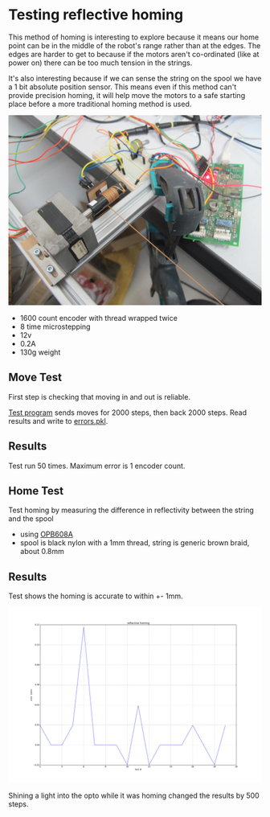 # Testing reflective homing

This method of homing is interesting to explore because it means our home point can be in the middle of the robot's range rather than at the edges. The edges are harder to get to because if the motors aren't co-ordinated (like at power on) there can be too much tension in the strings.

It's also interesting because if we can sense the string on the spool we have a 1 bit absolute position sensor. This means even if this method can't provide precision homing, it will help move the motors to a safe starting place before a more traditional homing method is used.

![setup](ref_homing.jpg)

* 1600 count encoder with thread wrapped twice
* 8 time microstepping
* 12v
* 0.2A
* 130g weight

## Move Test

First step is checking that moving in and out is reliable.

[Test program](move_test.py) sends moves for 2000 steps, then back 2000 steps.
Read results and write to [errors.pkl](errors.pkl). 

## Results

Test run 50 times.
Maximum error is 1 encoder count.

## Home Test

Test homing by measuring the difference in reflectivity between the string and
the spool

* using [OPB608A](http://uk.rs-online.com/web/p/photoelectric-sensors/1944018/?searchTerm=194+4018&relevancy-data=636F3D3126696E3D4931384E525353746F636B4E756D6265724D504E266C753D656E266D6D3D6D61746368616C6C26706D3D5E5C647B337D5B5C732D2F255C2E2C5D5C647B332C347D2426706F3D313426736E3D592673743D52535F53544F434B5F4E554D4245522677633D4E4F4E45267573743D3139342034303138267374613D3139343430313826)
* spool is black nylon with a 1mm thread, string is generic brown braid, about 0.8mm

## Results

Test shows the homing is accurate to within +- 1mm.

![errors.png](errors.png)

Shining a light into the opto while it was homing changed the results by 500
steps.
